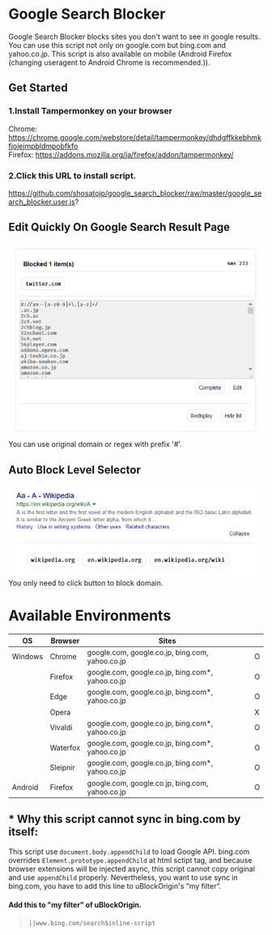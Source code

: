 # Google Search Blocker
Google Search Blocker blocks sites you don't want to see in google results. You can use this script not only on google.com but bing.com and yahoo.co.jp. This script is also available on mobile (Android Firefox (changing useragent to Android Chrome is recommended.)).

## Get Started

### 1.Install Tampermonkey on your browser
Chrome:
https://chrome.google.com/webstore/detail/tampermonkey/dhdgffkkebhmkfjojejmpbldmpobfkfo  
Firefox:
https://addons.mozilla.org/ja/firefox/addon/tampermonkey/
### 2.Click this URL to install script.
https://github.com/shosatojp/google_search_blocker/raw/master/google_search_blocker.user.js?

## Edit Quickly On Google Search Result Page
![](https://github.com/ShoSatoJp/google_search_blocker/raw/master/README/label3.png)  
You can use original domain or regex with prefix '#'.

## Auto Block Level Selector
![](https://github.com/ShoSatoJp/google_search_blocker/raw/master/README/block2.png)  
You only need to click button to block domain.



# Available Environments

<!-- ## Windows
Chrome, Firefox, Edge, Vivaldi, Waterfox, Sleipnir  
*Opera is not available.
## Android
Firefox
## Mac -->

| OS      | Browser  | Sites                                            |     |
| ------- | -------- | ------------------------------------------------ | --- |
| Windows | Chrome   | google.com, google.co.jp, bing.com, yahoo.co.jp  | O   |
|         | Firefox  | google.com, google.co.jp, bing.com*, yahoo.co.jp | O   |
|         | Edge     | google.com, google.co.jp, bing.com*, yahoo.co.jp | O   |
|         | Opera    |                                                  | X   |
|         | Vivaldi  | google.com, google.co.jp, bing.com*, yahoo.co.jp | O   |
|         | Waterfox | google.com, google.co.jp, bing.com*, yahoo.co.jp | O   |
|         | Sleipnir | google.com, google.co.jp, bing.com*, yahoo.co.jp | O   |
| Android | Firefox  | google.com, google.co.jp, bing.com, yahoo.co.jp  | O   |

## * Why this script cannot sync in bing.com by itself:
This script use `document.body.appendChild` to load Google API. bing.com overrides `Element.prototype.appendChild` at html sctipt tag, and because browser extensions will be injected async, this script cannot copy original and use `appendChild` properly. Nevertheless, you want to use sync in bing.com, you have to add this line to uBlockOrigin's "my filter".

#### Add this to "my filter" of uBlockOrigin.
<!-- > www.bing.com##script:contains(Element.prototype.appendChild)   -->
> `||www.bing.com/search$inline-script  `